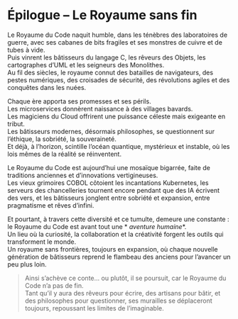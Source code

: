 # Épilogue – Le Royaume sans fin

Le Royaume du Code naquit humble, dans les ténèbres des laboratoires de guerre, avec ses cabanes de bits fragiles et ses
monstres de cuivre et de tubes à vide.  
Puis vinrent les bâtisseurs du langage C, les rêveurs des Objets, les cartographes d’UML et les seigneurs des
Monolithes.  
Au fil des siècles, le royaume connut des batailles de navigateurs, des pestes numériques, des croisades de sécurité,
des révolutions agiles et des conquêtes dans les nuées.

Chaque ère apporta ses promesses et ses périls.  
Les microservices donnèrent naissance à des villages bavards.  
Les magiciens du Cloud offrirent une puissance céleste mais exigeante en tribut.  
Les bâtisseurs modernes, désormais philosophes, se questionnent sur l’éthique, la sobriété, la souveraineté.  
Et déjà, à l’horizon, scintille l’océan quantique, mystérieux et instable, où les lois mêmes de la réalité se
réinventent.

Le Royaume du Code est aujourd’hui une mosaïque bigarrée, faite de traditions anciennes et d’innovations
vertigineuses.  
Les vieux grimoires COBOL côtoient les incantations Kubernetes, les serveurs des chancelleries tournent encore pendant
que des IA écrivent des vers, et les bâtisseurs jonglent entre sobriété et expansion, entre pragmatisme et rêves
d’infini.

Et pourtant, à travers cette diversité et ce tumulte, demeure une constante : le Royaume du Code est avant tout une *
*aventure humaine**.  
Un lieu où la curiosité, la collaboration et la créativité forgent les outils qui transforment le monde.  
Un royaume sans frontières, toujours en expansion, où chaque nouvelle génération de bâtisseurs reprend le flambeau des
anciens pour l’avancer un peu plus loin.

> Ainsi s’achève ce conte… ou plutôt, il se poursuit, car le Royaume du Code n’a pas de fin.  
> Tant qu’il y aura des rêveurs pour écrire, des artisans pour bâtir, et des philosophes pour questionner, ses murailles
> se déplaceront toujours, repoussant les limites de l’imaginable.
